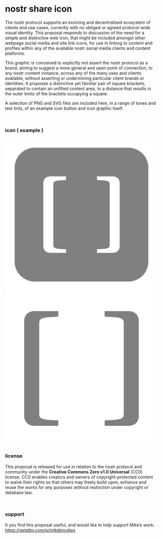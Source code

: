 # nostr share icon

The nostr protocol supports an evolving and decentralised ecosystem of clients and use cases, currently with no obliged or agreed protocol-wide visual identity. This proposal responds to discussion of the need for a simple and distinctive web icon, that might be included amongst other webpage social media and site link icons, for use in linking to content and profiles within any of the available nostr social media clients and content platforms.

This graphic is conceived to explicitly not assert the nostr protocol as a brand; aiming to suggest a more general and open point of connection, to any nostr content instance, across any of the many uses and clients available, without asserting or undermining particular client brands or identities. It proposes a distinctive yet familiar pair of square brackets, separated to contain an unfilled content area, to a distance that results in the outer limits of the brackets occupying a square.

A selection of PNG and SVG files are included here, in a range of tones and test tints, of an example icon button and icon graphic itself.

</br>

### icon ( example )

![nostr icon base grey](/PNG/nostr_button_grey_1024px.png)  ![nostr icon grafic grey](/PNG/nostr_icon_grey_1024px.png)


### license
This proposal is released for use in relation to the nostr protocol and community under the **Creative Commons Zero v1.0 Universal** (CC0) license.
CC0 enables creators and owners of copyright-protected content to waive their rights so that others may freely build upon, enhance and reuse the works for any purposes without restriction under copyright or database law.

</br>

### support

It you find this proposal useful, and would like to help support Mike’s work: https://getalby.com/p/mikebrookes

</br>
